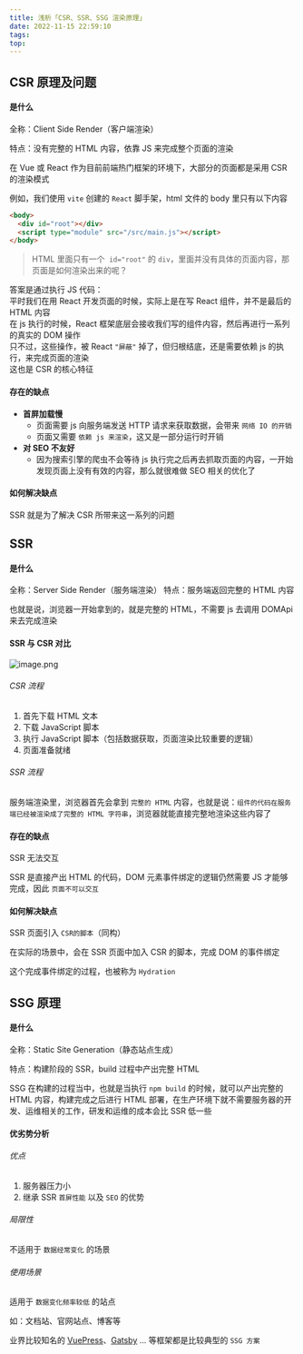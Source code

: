 ```yaml
---
title: 浅析「CSR、SSR、SSG 渲染原理」
date: 2022-11-15 22:59:10
tags:
top:
---
```


## **CSR** 原理及问题

#### 是什么

全称：Client Side Render（客户端渲染）

特点：没有完整的 HTML 内容，依靠 JS 来完成整个页面的渲染

在 Vue 或 React 作为目前前端热门框架的环境下，大部分的页面都是采用 CSR 的渲染模式

例如，我们使用 `vite` 创建的 `React` 脚手架，html 文件的 body 里只有以下内容

```html
<body>
  <div id="root"></div>
  <script type="module" src="/src/main.js"></script>
</body>
```

> HTML 里面只有一个  `id="root"` 的 `div`，里面并没有具体的页面内容，那页面是如何渲染出来的呢？

答案是通过执行 JS 代码：\
平时我们在用 React 开发页面的时候，实际上是在写 React 组件，并不是最后的 HTML 内容\
在 js 执行的时候，React 框架底层会接收我们写的组件内容，然后再进行一系列的真实的 DOM 操作\
只不过，这些操作，被 React `"屏蔽"` 掉了，但归根结底，还是需要依赖 js 的执行，来完成页面的渲染\
这也是 CSR 的核心特征

#### 存在的缺点

- **首屏加载慢**
  - 页面需要 js 向服务端发送 HTTP 请求来获取数据，会带来 `网络 IO 的开销`
  - 页面又需要 `依赖 js 来渲染`，这又是一部分运行时开销
- **对 SEO 不友好**
  - 因为搜索引擎的爬虫不会等待 js 执行完之后再去抓取页面的内容，一开始发现页面上没有有效的内容，那么就很难做 SEO 相关的优化了

#### 如何解决缺点

SSR 就是为了解决 CSR 所带来这一系列的问题

## **SSR**

#### 是什么

全称：Server Side Render（服务端渲染）
特点：服务端返回完整的 HTML 内容

也就是说，浏览器一开始拿到的，就是完整的 HTML，不需要 js 去调用 DOMApi 来去完成渲染

#### SSR 与 CSR 对比

![image.png](https://p1-juejin.byteimg.com/tos-cn-i-k3u1fbpfcp/5ae7a8590214491bb912b64c4134352a~tplv-k3u1fbpfcp-watermark.image?)

###### CSR 流程

1. 首先下载 HTML 文本
2. 下载 JavaScript 脚本
3. 执行 JavaScript 脚本（包括数据获取，页面渲染比较重要的逻辑）
4. 页面准备就绪

###### SSR 流程

服务端渲染里，浏览器首先会拿到 `完整的 HTML` 内容，也就是说：`组件的代码在服务端已经被渲染成了完整的 HTML 字符串`，浏览器就能直接完整地渲染这些内容了

#### 存在的缺点

SSR 无法交互

SSR 是直接产出 HTML 的代码，DOM 元素事件绑定的逻辑仍然需要 JS 才能够完成，因此 `页面不可以交互`

#### 如何解决缺点

SSR 页面引入 `CSR的脚本`（同构）

在实际的场景中，会在 SSR 页面中加入 CSR 的脚本，完成 DOM 的事件绑定

这个完成事件绑定的过程，也被称为 `Hydration`

## **SSG** 原理

#### 是什么

全称：Static Site Generation（静态站点生成）

特点：构建阶段的 SSR，build 过程中产出完整 HTML

SSG 在构建的过程当中，也就是当执行 `npm build` 的时候，就可以产出完整的 HTML 内容，构建完成之后进行 HTML 部署，在生产环境下就不需要服务器的开发、运维相关的工作，研发和运维的成本会比 SSR 低一些

#### 优劣势分析

###### 优点

1. 服务器压力小
2. 继承 SSR `首屏性能` 以及 `SEO` 的优势

###### 局限性

不适用于 `数据经常变化` 的场景

###### 使用场景

适用于 `数据变化频率较低` 的站点

如：文档站、官网站点、博客等

业界比较知名的 [VuePress](https://vuepress.vuejs.org/zh/)、[Gatsby](https://www.gatsbyjs.com/) ... 等框架都是比较典型的 `SSG 方案`
